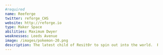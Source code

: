 ```yaml
---
#required
name: Reeferge
twitter: reforge_CHS
website: http://reforge.io 
type: Maker Space
abilities: Maximum Dwyer
weaknesses: Leeds Avenue
image: /images/pokemon-20.png
description: The latest child of Resit0r to spin out into the world.  Reefurge is not really a single Pokémon, but actually many Pokémon living symbiotically within a skeletal structure comprised of ramen noodles and unwashed t-shirts.  As yet untested in battle, it remains to be seen if Reefurge will be able to cohere and thrive.
---
```

